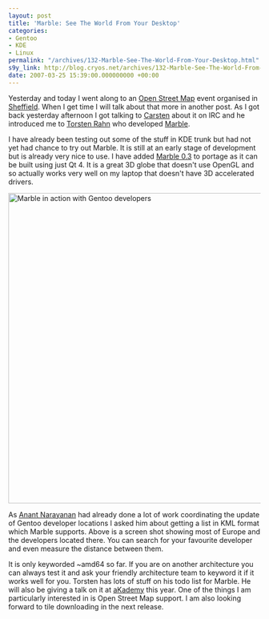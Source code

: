 ```yaml
---
layout: post
title: 'Marble: See The World From Your Desktop'
categories:
- Gentoo
- KDE
- Linux
permalink: "/archives/132-Marble-See-The-World-From-Your-Desktop.html"
s9y_link: http://blog.cryos.net/archives/132-Marble-See-The-World-From-Your-Desktop.html
date: 2007-03-25 15:39:00.000000000 +00:00
---
```

<span><p>Yesterday and today I went along to an <a href="http://www.openstreetmap.org/">Open Street Map</a> event organised in <a href="http://wiki.openstreetmap.org/index.php/Sheffield">Sheffield</a>. When I get time I will talk about that more in another post. As I got back yesterday afternoon I got talking to <a href="http://cniehaus.livejournal.com/">Carsten</a> about it on IRC and he introduced me to <a href="http://www.kdedevelopers.org/blog/551">Torsten Rahn</a> who developed <a href="http://www.kde-apps.org/content/show.php/Marble+-+Desktop+Globe?content=55105">Marble</a>.</p>

<p>I have already been testing out some of the stuff in KDE trunk but had not yet had chance to try out Marble. It is still at an early stage of development but is already very nice to use. I have added <a href="http://packages.gentoo.org/packages/?category=sci-geosciences;name=marble">Marble 0.3</a> to portage as it can be built using just Qt 4. It is a great 3D globe that doesn't use OpenGL and so actually works very well on my laptop that doesn't have 3D accelerated drivers.</p>

<img src="http://blog.cryos.net/uploads/MarbleScreenshot.png" width="789" height="620" alt="Marble in action with Gentoo developers" />

<p>As <a href="http://www.kix.in/">Anant Narayanan</a> had already done a lot of work coordinating the update of Gentoo developer locations I asked him about getting a list in KML format which Marble supports. Above is a screen shot showing most of Europe and the developers located there. You can search for your favourite developer and even measure the distance between them.</p>

<p>It is only keyworded ~amd64 so far. If you are on another architecture you can always test it and ask your friendly architecture team to keyword it if it works well for you. Torsten has lots of stuff on his todo list for Marble. He will also be giving a talk on it at <a href="http://akademy.kde.org/">aKademy</a> this year. One of the things I am particularly interested in is Open Street Map support. I am also looking forward to tile downloading in the next release.</p></span>
